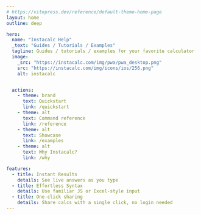 ```yaml
---
# https://vitepress.dev/reference/default-theme-home-page
layout: home
outline: deep

hero:
  name: "Instacalc Help"
  _text: "Guides / Tutorials / Examples"
  tagline: Guides / tutorials / examples for your favorite calculator
  image: 
    _src: "https://instacalc.com/img/pwa/pwa_desktop.png"
    src: "https://instacalc.com/img/icons/ios/256.png"
    alt: instacalc


  actions:
    - theme: brand
      text: Quickstart
      link: /quickstart
    - theme: alt
      text: Command reference
      link: /reference
    - theme: alt
      text: Showcase 
      link: /examples
    - theme: alt
      text: Why Instacalc?
      link: /why

features:
  - title: Instant Results
    details: See live answers as you type
  - title: Effortless Syntax
    details: Use familiar JS or Excel-style input
  - title: One-click sharing
    details: Share calcs with a single click, no login needed
---
```


